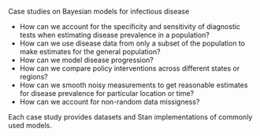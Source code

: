 Case studies on Bayesian models for infectious disease

 - How can we account for the specificity and sensitivity of diagnostic tests when estimating disease prevalence in a population?
 - How can we use disease data from only a subset of the population to make estimates for the general population?
 - How can we model disease progression?
 - How can we compare policy interventions across different states or regions?
 - How can we smooth noisy measurements to get reasonable estimates for disease prevalence for particular location or time?
 - How can we account for non-random data missigness?

Each case study provides datasets and Stan implementations of commonly used models.
